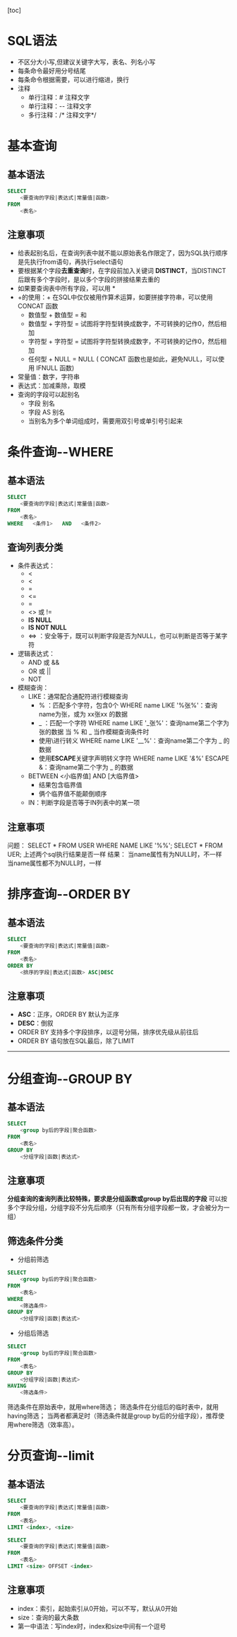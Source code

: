  [toc]
# SQL语法

* 不区分大小写,但建议关键字大写，表名、列名小写
* 每条命令最好用分号结尾
* 每条命令根据需要，可以进行缩进，换行
* 注释
    * 单行注释：# 注释文字
	* 单行注释：-- 注释文字
	* 多行注释：/* 注释文字*/
# 基本查询

## 基本语法

```sql
SELECT  
    <要查询的字段|表达式|常量值|函数>  
FROM
    <表名>
```
## 注意事项
* 给表起别名后，在查询列表中就不能以原始表名作限定了，因为SQL执行顺序是先执行from语句，再执行select语句
* 要根据某个字段**去重查询**时，在字段前加入关键词 **DISTINCT**，当DISTINCT后跟有多个字段时，是以多个字段的拼接结果去重的
* 如果要查询表中所有字段，可以用 *
* +的使用：+ 在SQL中仅仅被用作算术运算，如要拼接字符串，可以使用 CONCAT 函数
    * 数值型 + 数值型 = 和
    * 数值型 + 字符型 = 试图将字符型转换成数字，不可转换的记作0，然后相加
    * 字符型 + 字符型 = 试图将字符型转换成数字，不可转换的记作0，然后相加
    * 任何型 + NULL  = NULL ( CONCAT 函数也是如此，避免NULL，可以使用 IFNULL 函数)
* 常量值：数字，字符串
* 表达式：加减乘除，取模
* 查询的字段可以起别名
    * 字段 别名  
    * 字段  AS 别名
    * 当别名为多个单词组成时，需要用双引号或单引号引起来
# 条件查询--WHERE
## 基本语法
```sql
SELECT  
    <要查询的字段|表达式|常量值|函数>
FROM
    <表名>
WHERE   <条件1>   AND   <条件2>
```
## 查询列表分类
* 条件表达式：
	* <
	* <
	* =
	* <=
	* =
	* <> 或 != 
	* **IS NULL**
	* **IS NOT NULL** 
	* <=> ：安全等于，既可以判断字段是否为NULL，也可以判断是否等于某字符 
* 逻辑表达式：
  * AND 或 &&
  * OR 或 ||
  * NOT
* 模糊查询：
  * LIKE：通常配合通配符进行模糊查询
    * % ：匹配多个字符，包含0个
    WHERE name LIKE '%张%'：查询name为张，或为 xx张xx 的数据
    * _ ：匹配一个字符 
    WHERE name LIKE '_张%'：查询name第二个字为张的数据
    当 % 和 _ 当作模糊查询条件时
    * 使用\进行转义
       WHERE name LIKE '_\_%'：查询name第二个字为 _ 的数据
    * 使用**ESCAPE**关键字声明转义字符
       WHERE name LIKE '_&_%' ESCAPE &：查询name第二个字为 _ 的数据
  * BETWEEN <小临界值] AND [大临界值>
    * 结果包含临界值 
    * 俩个临界值不能颠倒顺序
  * IN：判断字段是否等于IN列表中的某一项
## 注意事项
问题：
SELECT * FROM USER WHERE NAME LIKE '%%';
SELECT * FROM UER;
上述两个sql执行结果是否一样
结果：
当name属性有为NULL时，不一样
当name属性都不为NULL时，一样
# 排序查询--ORDER BY
## 基本语法
```sql
SELECT  
    <要查询的字段|表达式|常量值|函数>
FROM
    <表名>
ORDER BY
    <排序的字段|表达式|函数> ASC|DESC
```
## 注意事项
* **ASC**：正序，ORDER BY 默认为正序
* **DESC**：倒叙
* ORDER BY 支持多个字段排序，以逗号分隔，排序优先级从前往后
* ORDER BY 语句放在SQL最后，除了LIMIT
***
# 分组查询--GROUP BY
## 基本语法
```sql
SELECT  
    <group by后的字段|聚合函数>  
FROM
    <表名>
GROUP BY
    <分组字段|函数|表达式>
```
## 注意事项
**分组查询的查询列表比较特殊，要求是分组函数或group by后出现的字段**
可以按多个字段分组，分组字段不分先后顺序（只有所有分组字段都一致，才会被分为一组）
## 筛选条件分类
* 分组前筛选
```sql
SELECT  
    <group by后的字段|聚合函数>
FROM
    <表名>
WHERE 
    <筛选条件>
GROUP BY
    <分组字段|函数|表达式>
```
* 分组后筛选
```sql
SELECT  
    <group by后的字段|聚合函数>
FROM
    <表名>
GROUP BY
    <分组字段|函数|表达式>
HAVING 
    <筛选条件>
```
筛选条件在原始表中，就用where筛选；
筛选条件在分组后的临时表中，就用having筛选；
当两者都满足时（筛选条件就是group by后的分组字段），推荐使用where筛选（效率高）。
# 分页查询--limit
## 基本语法

```sql
SELECT  
    <要查询的字段|表达式|常量值|函数>
FROM
    <表名>
LIMIT <index>, <size>
```
```sql
SELECT
	<要查询的字段|表达式|常量值|函数> 
FROM
	<表名>
LIMIT <size> OFFSET <index>
```



## 注意事项

* index：索引，起始索引从0开始，可以不写，默认从0开始
* size：查询的最大条数
* 第一中语法：写index时，index和size中间有一个逗号